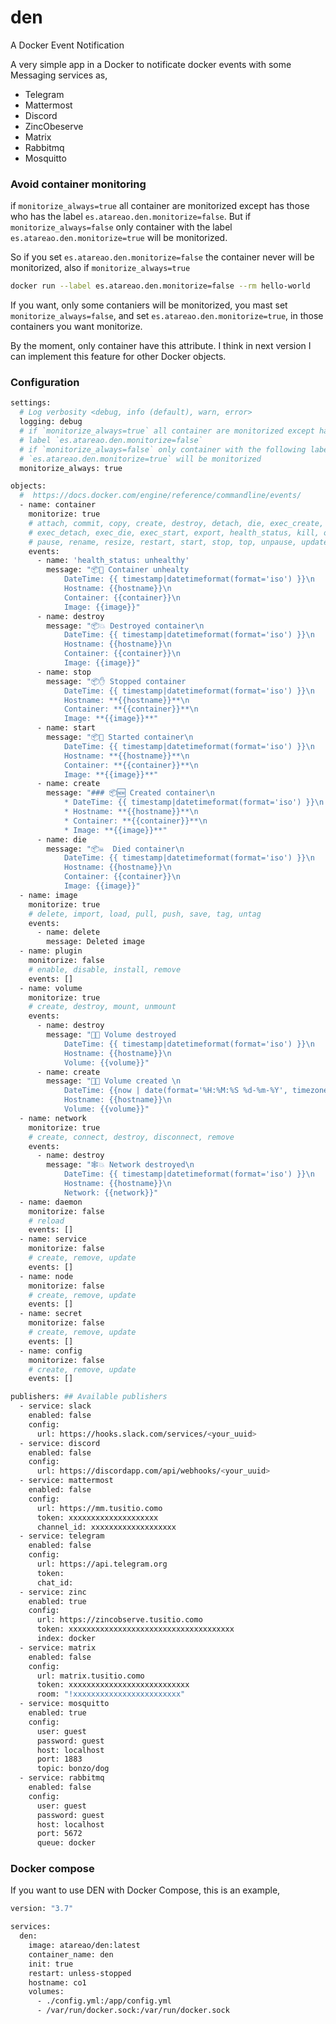 # den

A Docker Event Notification

A very simple app in a Docker to notificate docker events with some Messaging services as,

* Telegram
* Mattermost
* Discord
* ZincObeserve
* Matrix
* Rabbitmq
* Mosquitto

### Avoid container monitoring

if `monitorize_always=true` all container are monitorized except has those who has the label `es.atareao.den.monitorize=false`. But if `monitorize_always=false` only container with the label `es.atareao.den.monitorize=true` will be monitorized.

So if you set `es.atareao.den.monitorize=false` the container never will be monitorized, also if `monitorize_always=true`

```bash
docker run --label es.atareao.den.monitorize=false --rm hello-world
```

If you want, only some contaniers will be monitorized, you mast set `monitorize_always=false`, and set `es.atareao.den.monitorize=true`, in those containers you want monitorize.

By the moment, only container have this attribute. I think in next version I can implement this feature for other Docker objects.

### Configuration

```bash
settings:
  # Log verbosity <debug, info (default), warn, error>
  logging: debug
  # if `monitorize_always=true` all container are monitorized except has the
  # label `es.atareao.den.monitorize=false`
  # if `monitorize_always=false` only container with the following label
  # `es.atareao.den.monitorize=true` will be monitorized
  monitorize_always: true

objects:
  #  https://docs.docker.com/engine/reference/commandline/events/
  - name: container
    monitorize: true
    # attach, commit, copy, create, destroy, detach, die, exec_create,
    # exec_detach, exec_die, exec_start, export, health_status, kill, oom,
    # pause, rename, resize, restart, start, stop, top, unpause, update
    events:
      - name: 'health_status: unhealthy'
        message: "📦🤒 Container unhealty
            DateTime: {{ timestamp|datetimeformat(format='iso') }}\n
            Hostname: {{hostname}}\n
            Container: {{container}}\n
            Image: {{image}}"
      - name: destroy
        message: "📦💥 Destroyed container\n
            DateTime: {{ timestamp|datetimeformat(format='iso') }}\n
            Hostname: {{hostname}}\n
            Container: {{container}}\n
            Image: {{image}}"
      - name: stop
        message: "📦✋ Stopped container
            DateTime: {{ timestamp|datetimeformat(format='iso') }}\n
            Hostname: **{{hostname}}**\n
            Container: **{{container}}**\n
            Image: **{{image}}**"
      - name: start
        message: "📦🏁 Started container\n
            DateTime: {{ timestamp|datetimeformat(format='iso') }}\n
            Hostname: **{{hostname}}**\n
            Container: **{{container}}**\n
            Image: **{{image}}**"
      - name: create
        message: "### 📦🆕 Created container\n
            * DateTime: {{ timestamp|datetimeformat(format='iso') }}\n
            * Hostname: **{{hostname}}**\n
            * Container: **{{container}}**\n
            * Image: **{{image}}**"
      - name: die
        message: "📦☠️  Died container\n
            DateTime: {{ timestamp|datetimeformat(format='iso') }}\n
            Hostname: {{hostname}}\n
            Container: {{container}}\n
            Image: {{image}}"
  - name: image
    monitorize: true
    # delete, import, load, pull, push, save, tag, untag
    events:
      - name: delete
        message: Deleted image
  - name: plugin
    monitorize: false
    # enable, disable, install, remove
    events: []
  - name: volume
    monitorize: true
    # create, destroy, mount, unmount
    events:
      - name: destroy
        message: "🥃💥 Volume destroyed
            DateTime: {{ timestamp|datetimeformat(format='iso') }}\n
            Hostname: {{hostname}}\n
            Volume: {{volume}}"
      - name: create
        message: "🥃🆕 Volume created \n
            DateTime: {{now | date(format='%H:%M:%S %d-%m-%Y', timezone='Europe/Madrid')}}\n
            Hostname: {{hostname}}\n
            Volume: {{volume}}"
  - name: network
    monitorize: true
    # create, connect, destroy, disconnect, remove
    events:
      - name: destroy
        message: "🕸️💥 Network destroyed\n
            DateTime: {{ timestamp|datetimeformat(format='iso') }}\n
            Hostname: {{hostname}}\n
            Network: {{network}}"
  - name: daemon
    monitorize: false
    # reload
    events: []
  - name: service
    monitorize: false
    # create, remove, update
    events: []
  - name: node
    monitorize: false
    # create, remove, update
    events: []
  - name: secret
    monitorize: false
    # create, remove, update
    events: []
  - name: config
    monitorize: false
    # create, remove, update
    events: []

publishers: ## Available publishers
  - service: slack
    enabled: false
    config:
      url: https://hooks.slack.com/services/<your_uuid>
  - service: discord
    enabled: false
    config:
      url: https://discordapp.com/api/webhooks/<your_uuid>
  - service: mattermost
    enabled: false
    config:
      url: https://mm.tusitio.como
      token: xxxxxxxxxxxxxxxxxxxx
      channel_id: xxxxxxxxxxxxxxxxxxx
  - service: telegram
    enabled: false
    config:
      url: https://api.telegram.org
      token:
      chat_id:
  - service: zinc
    enabled: true
    config:
      url: https://zincobserve.tusitio.como
      token: xxxxxxxxxxxxxxxxxxxxxxxxxxxxxxxxxxxxx
      index: docker
  - service: matrix
    enabled: false
    config:
      url: matrix.tusitio.como
      token: xxxxxxxxxxxxxxxxxxxxxxxxxxx
      room: "!xxxxxxxxxxxxxxxxxxxxxxxx"
  - service: mosquitto
    enabled: true
    config:
      user: guest
      password: guest
      host: localhost
      port: 1883
      topic: bonzo/dog
  - service: rabbitmq
    enabled: false
    config:
      user: guest
      password: guest
      host: localhost
      port: 5672
      queue: docker
```

### Docker compose

If you want to use DEN with Docker Compose, this is an example,

```bash
version: "3.7"

services:
  den:
    image: atareao/den:latest
    container_name: den
    init: true
    restart: unless-stopped
    hostname: co1
    volumes:
      - ./config.yml:/app/config.yml
      - /var/run/docker.sock:/var/run/docker.sock
```
